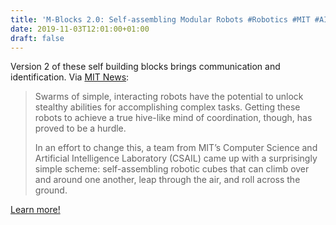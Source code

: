 ```yaml
---
title: 'M-Blocks 2.0: Self-assembling Modular Robots #Robotics #MIT #AI'
date: 2019-11-03T12:01:00+01:00
draft: false
---
```


Version 2 of these self building blocks brings communication and identification. Via [MIT News](http://news.mit.edu/2019/self-transforming-robot-blocks-jump-spin-flip-identify-each-other-1030):

> Swarms of simple, interacting robots have the potential to unlock stealthy abilities for accomplishing complex tasks. Getting these robots to achieve a true hive-like mind of coordination, though, has proved to be a hurdle.
> 
> In an effort to change this, a team from MIT’s Computer Science and Artificial Intelligence Laboratory (CSAIL) came up with a surprisingly simple scheme: self-assembling robotic cubes that can climb over and around one another, leap through the air, and roll across the ground.

[Learn more!](http://news.mit.edu/2019/self-transforming-robot-blocks-jump-spin-flip-identify-each-other-1030)